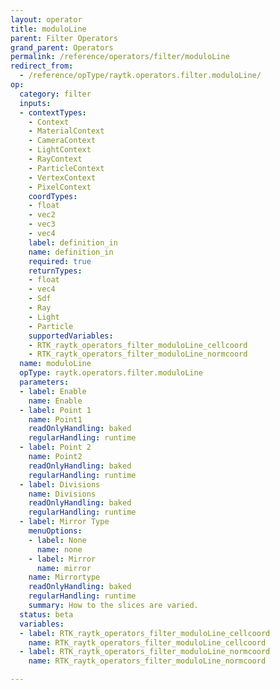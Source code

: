 ```yaml
---
layout: operator
title: moduloLine
parent: Filter Operators
grand_parent: Operators
permalink: /reference/operators/filter/moduloLine
redirect_from:
  - /reference/opType/raytk.operators.filter.moduloLine/
op:
  category: filter
  inputs:
  - contextTypes:
    - Context
    - MaterialContext
    - CameraContext
    - LightContext
    - RayContext
    - ParticleContext
    - VertexContext
    - PixelContext
    coordTypes:
    - float
    - vec2
    - vec3
    - vec4
    label: definition_in
    name: definition_in
    required: true
    returnTypes:
    - float
    - vec4
    - Sdf
    - Ray
    - Light
    - Particle
    supportedVariables:
    - RTK_raytk_operators_filter_moduloLine_cellcoord
    - RTK_raytk_operators_filter_moduloLine_normcoord
  name: moduloLine
  opType: raytk.operators.filter.moduloLine
  parameters:
  - label: Enable
    name: Enable
  - label: Point 1
    name: Point1
    readOnlyHandling: baked
    regularHandling: runtime
  - label: Point 2
    name: Point2
    readOnlyHandling: baked
    regularHandling: runtime
  - label: Divisions
    name: Divisions
    readOnlyHandling: baked
    regularHandling: runtime
  - label: Mirror Type
    menuOptions:
    - label: None
      name: none
    - label: Mirror
      name: mirror
    name: Mirrortype
    readOnlyHandling: baked
    regularHandling: runtime
    summary: How to the slices are varied.
  status: beta
  variables:
  - label: RTK_raytk_operators_filter_moduloLine_cellcoord
    name: RTK_raytk_operators_filter_moduloLine_cellcoord
  - label: RTK_raytk_operators_filter_moduloLine_normcoord
    name: RTK_raytk_operators_filter_moduloLine_normcoord

---
```

